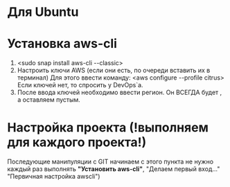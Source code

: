 # Для Ubuntu


# Установка aws-cli

1. <sudo snap install aws-cli --classic>
2. Настроить ключи AWS (если они есть, по очереди вставить их в терминал) Для этого ввести команду:
<aws configure --profile citrus>
Если ключей нет, то спросить у DevOps`a.
3. После ввода ключей необходимо ввести регион. Он ВСЕГДА будет <eu-west-1>, а <Default output format> оставляем пустым.

# Настройка проекта **(!выполняем для каждого проекта!)**
Последующие манипуляции с  GIT начинаем с этого пункта не нужно каждый раз выполнять **"Установить aws-cli"**, "Делаем первый вход..." "Первичная настройка awscli")
